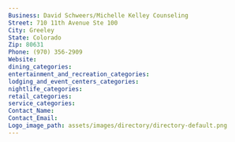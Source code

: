 ```yaml
---
Business: David Schweers/Michelle Kelley Counseling
Street: 710 11th Avenue Ste 100
City: Greeley
State: Colorado
Zip: 80631
Phone: (970) 356-2909
Website: 
dining_categories: 
entertainment_and_recreation_categories: 
lodging_and_event_centers_categories: 
nightlife_categories: 
retail_categories: 
service_categories: 
Contact_Name: 
Contact_Email: 
Logo_image_path: assets/images/directory/directory-default.png
---
```

